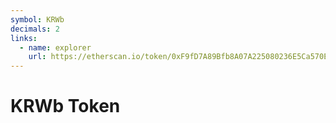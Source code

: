 ```yaml
---
symbol: KRWb
decimals: 2
links:
  - name: explorer
    url: https://etherscan.io/token/0xF9fD7A89Bfb8A07A225080236E5Ca570Ee2a76A1
---
```


# KRWb Token
